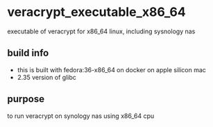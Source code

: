 # veracrypt_executable_x86_64
executable of veracrypt for x86_64 linux, including sysnology nas


## build info 


- this is built with fedora:36-x86_64 on docker on apple silicon mac
- 2.35 version of glibc

## purpose 

to run veracrypt on synology nas using x86_64 cpu
